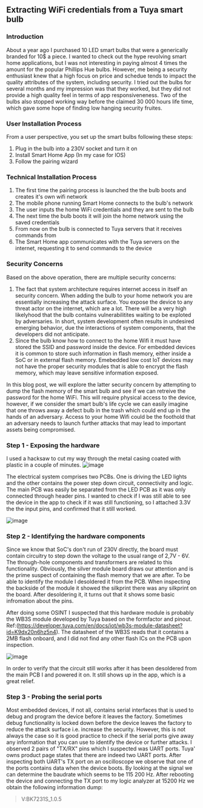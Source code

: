 ## Extracting WiFi credentials from a Tuya smart bulb

### Introduction
About a year ago I purchased 10 LED smart bulbs that were a generically branded for 10$ a piece. I wanted to check out the hype revolving smart home applications, but I was not interesting in paying almost 4 times the amount for the popular Phillips Hue bulbs. However, me being a security enthusiast knew that a high focus on price and schedue tends to impact the quality attributes of the system, including security. I tried out the bulbs for several months and my impression was that they worked, but they did not provide a high quality feel in terms of app responsiveneness. Two of the bulbs also stopped working way before the claimed 30 000 hours life time, which gave some hope of finding low hanging security fruites.  


### User Installation Process
From a user perspective, you set up the smart bulbs following these steps:
1. Plug in the bulb into a 230V socket and turn it on
2. Install Smart Home App (In my case for IOS)
3. Follow the pairing wizard

### Technical Installation Process

1. The first time the pairing process is launched the the bulb boots and creates it's own wifi network
2. The mobile phone running Smart Home connects to the bulb's network
3. The user inputs the home WiFi credentials and they are sent to the bulb
4. The next time the bulb boots it will join the home network using the saved credentials
5. From now on the bulb is connected to Tuya servers that it receives commands from
6. The Smart Home app communicates with the Tuya servers on the internet, requesting it to send commands to the device


### Security Concerns
Based on the above operation, there are multiple security concerns:
1. The fact that system architecture requires internet access in itself an security concern. When adding the bulb to your home network you are essentially increasing the attack surface. You expose the device to any threat actor on the internet, which are a lot. There will be a very high likelyhood that the bulb contains vulnerabilitites waiting to be exploted by adversaries. In short, system development often results in undesired emerging behavior, due the interactions of system components, that the developers did not anticipate.
2.  Since the bulb know how to connect to the home Wifi it must have stored the SSID and password inside the device. For embedded devices it is common to store such information in flash memory, either inside a SoC or in external flash memory. Emebedded low cost IoT devices may not have the proper security modules that is able to encrypt the flash memory, which may leave sensitive information exposed.  

In this blog post, we will explore the latter security concern by attempting to dump the flash memory of the smart bulb and see if we can retreive the password for the home WiFi. This will require physical access to the device, however, if we consider the smart bulb's life cycle we can easily imagine that one throws away a defect bulb in the trash which could end up in the hands of an adversary. Access to your home Wifi could be the foothold that an adversary needs to launch further attacks that may lead to important assets being compromised.

### Step 1 - Exposing the hardware
I used a hacksaw to cut my way through the metal casing coated with plastic in a couple of minutes.
![image](https://user-images.githubusercontent.com/13424965/218526753-da06b0b5-29b0-4a52-b44c-d5326e2e7737.png)

The electrical system comprises two PCBs. One is driving the LED lights and the other contains the power step down circuit, connectivity and logic. The main PCB was easily be separated from the LED PCB as it was only connected through header pins. I wanted to check if I was still able to see the device in the app to check if it was still functioning, so I attached 3.3V the the input pins, and confirmed that it still worked. 

![image](https://user-images.githubusercontent.com/13424965/218526914-ec42fa0b-c13f-4db2-85e9-b50885b6b8cc.png)

### Step 2 - Identifying the hardware components

Since we know that SoC's don't run of 230V directly, the board must contain circuitry to step down the voltage to the usual range of 2,7V - 6V. The through-hole components and transformers are related to this functionality. Obviously, the silver module board draws our attention and is the prime suspect of containing the flash memory that we are after. To be able to identify the module I desoldered it from the PCB. When inspecting the backside of the module it showed the silkprint there was any silkprint on the board. After desoldering it, it turns out that it shows some basic infromation about the pins.

After doing some OSINT I suspected that this hardware module is probably the WB3S module developed by Tuya based on the formfactor and pinout. Ref:(https://developer.tuya.com/en/docs/iot/wb3s-module-datasheet?id=K9dx20n6hz5n4). The datasheet of the WB3S reads that it contains a 2MB flash onboard, and I did not find any other flash ICs on the PCB upon inspection.

![image](https://user-images.githubusercontent.com/13424965/218527002-c550c8f8-f4bd-4247-bacf-087ee8f981c2.png)

In order to verify that the circuit still works after it has been desoldered from the main PCB I and powered it on. It still shows up in the app, which is a great relief.

### Step 3 - Probing the serial ports 
Most embedded devices, if not all, contains serial interfaces that is used to debug and program the device before it leaves the factory. Sometimes debug functionality is locked down before the device leaves the factory to reduce the attack surface i.e. increase the security. However, this is not always the case so it is good practice to check if the serial ports give away any information that you can use to identify the device or further attacks. I observed 2 pairs of "TX/RX" pins which I suspected was UART ports. Tuya' owns product page states that there are indeed two UART ports. After inspecting both UART's TX port on an oscilloscope we observe that one of the ports contains data when the device boots. By looking at the signal we can determine the baudrate which seems to be 115 200 Hz. After rebooting the device and connecting the TX port to my logic analyzer at 15200 Hz we obtain the following information dump:

> V:BK7231S_1.0.5





